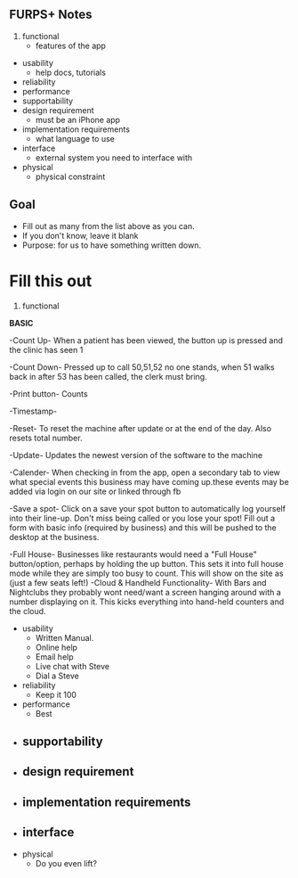 ## FURPS+ Notes
1. functional
	- features of the app
- usability
	- help docs, tutorials
- reliability
- performance
- supportability
- design requirement
	- must be an iPhone app
- implementation requirements
	- what language to use
- interface
	- external system you need to interface with
- physical
	- physical constraint

## Goal
- Fill out as many from the list above as you can.
- If you don't know, leave it blank
- Purpose: for us to have something written down.

# Fill this out
1. functional
  
  **BASIC**

  -Count Up- When a patient has been viewed, the button up is pressed and the clinic has seen 1 
  
  -Count Down- Pressed up to call 50,51,52 no one stands, when 51 walks back in after 53 has been called, the clerk must bring. 
  
  -Print button- Counts 
  
  -Timestamp- 
  
  -Reset- To reset the machine after update or at the end of the day. Also resets total number.
  
  -Update- Updates the newest version of the software to the machine

  -Calender- When checking in from the app, open a secondary tab to view what special events this business may have coming up.these events may be added via login on our site or linked through fb

  -Save a spot- Click on a save your spot button to automatically log yourself into their line-up. Don't miss being called or you lose your spot! Fill out a form with basic info (required by business) and this will be pushed to the desktop at the business.
  
  -Full House- Businesses like restaurants would need a "Full House" button/option, perhaps by holding the up button. This sets it into full house mode while they are simply too busy to count. This will show on the site as (just a few seats left!)
  -Cloud & Handheld Functionality- With Bars and Nightclubs they probably wont need/want a screen hanging around with a number displaying on it. This kicks everything into hand-held counters and the cloud.

- usability
  - Written Manual. 
  - Online help 
  - Email help 
  - Live chat with Steve 
  - Dial a Steve 
- reliability
  - Keep it 100
- performance
  - Best
- supportability
  - 
- design requirement
  - 
- implementation requirements
     - 
- interface
     - 
- physical
     - Do you even lift?



